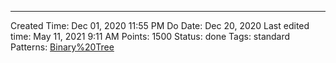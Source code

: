 ---
Created Time: Dec 01, 2020 11:55 PM
Do Date: Dec 20, 2020
Last edited time: May 11, 2021 9:11 AM
Points: 1500
Status: done
Tags: standard
Patterns: [Binary%20Tree](patterns/Binary%20Tree.md)